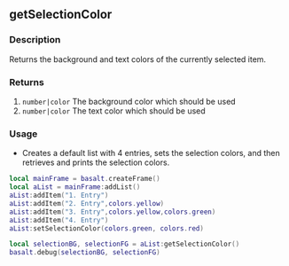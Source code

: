 ## getSelectionColor

### Description

Returns the background and text colors of the currently selected item.

### Returns

1. `number|color` The background color which should be used
2. `number|color` The text color which should be used

### Usage

* Creates a default list with 4 entries, sets the selection colors, and then retrieves and prints the selection colors.

```lua
local mainFrame = basalt.createFrame()
local aList = mainFrame:addList()
aList:addItem("1. Entry")
aList:addItem("2. Entry",colors.yellow)
aList:addItem("3. Entry",colors.yellow,colors.green)
aList:addItem("4. Entry")
aList:setSelectionColor(colors.green, colors.red)

local selectionBG, selectionFG = aList:getSelectionColor()
basalt.debug(selectionBG, selectionFG)
```
